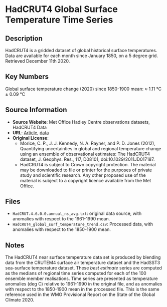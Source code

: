 
# HadCRUT4 Global Surface Temperature Time Series

## Description
HadCRUT4 is a gridded dataset of global historical surface temperatures. Data are available for each month since January 1850, on a 5 degree grid. Retrieved December 11th 2020.

## Key Numbers
Global surface temperature change (2020) since 1850-1900 mean: ≈ 1.11 °C ± 0.09 °C

## Source Information
* **Source Website**: Met Office Hadley Centre observations datasets, HadCRUT4 Data
* **URL**: [Article](https://doi.org/10.1029/2011JD017187), [data](https://www.metoffice.gov.uk/hadobs/hadcrut4/data/current/download.html)
* **Original License**:
  - Morice, C. P., J. J. Kennedy, N. A. Rayner, and P. D. Jones (2012), Quantifying uncertainties in global and regional temperature change using an ensemble of observational estimates: The HadCRUT4 dataset, J. Geophys. Res., 117, D08101, doi:10.1029/2011JD017187.
  - HadCRUT4 is subject to Crown copyright protection. The material may be downloaded to file or printer for the purposes of private study and scientific research. Any other proposed use of the material is subject to a copyright licence available from the Met Office.

## Files
* `HadCRUT.4.6.0.0.annual_ns_avg.txt`: original data source, with anomalies with respect to the 1961-1990 mean.
* `HadCRUT4_global_surf_temperature_trend.csv`: Processed data, with anomalies with respect to the 1850-1900 mean.

## Notes
The HadCRUT4 near surface temperature data set is produced by blending data from the CRUTEM4 surface air temperature dataset and the HadSST3 sea-surface temperature dataset. These *best estimate* series are computed as the medians of regional time series computed for each of the 100 ensemble member realisations. Time series are presented as temperature anomalies (deg C) relative to 1961-1990 in the original file, and as anomalies with respect to the 1850-1900 mean in the processed file. This is the same reference used in the WMO Provisional Report on the State of the Global Climate 2020.


